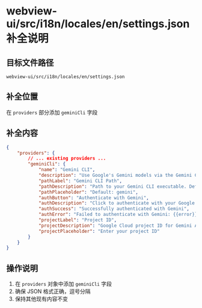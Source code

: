 # webview-ui/src/i18n/locales/en/settings.json 补全说明

## 目标文件路径

`webview-ui/src/i18n/locales/en/settings.json`

## 补全位置

在 `providers` 部分添加 `geminiCli` 字段

## 补全内容

```json
{
	"providers": {
		// ... existing providers ...
		"geminiCli": {
			"name": "Gemini CLI",
			"description": "Use Google's Gemini models via the Gemini CLI",
			"pathLabel": "Gemini CLI Path",
			"pathDescription": "Path to your Gemini CLI executable. Defaults to 'gemini' if not set.",
			"pathPlaceholder": "Default: gemini",
			"authButton": "Authenticate with Gemini",
			"authDescription": "Click to authenticate with your Google account",
			"authSuccess": "Successfully authenticated with Gemini",
			"authError": "Failed to authenticate with Gemini: {{error}}",
			"projectLabel": "Project ID",
			"projectDescription": "Google Cloud project ID for Gemini API",
			"projectPlaceholder": "Enter your project ID"
		}
	}
}
```

## 操作说明

1. 在 `providers` 对象中添加 `geminiCli` 字段
2. 确保 JSON 格式正确，逗号分隔
3. 保持其他现有内容不变
